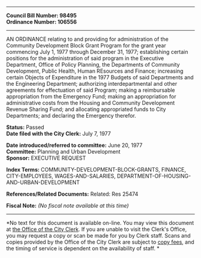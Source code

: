 * * * * *  
  
**Council Bill Number: [](#h0)[](#h2)98495**   
**Ordinance Number: 106556**  
  
* * * * *  
  
AN ORDINANCE relating to and providing for administration of the Community Development Block Grant Program for the grant year commencing July 1, 1977 through December 31, 1977; establishing certain positions for the administration of said program in the Executive Department, Office of Policy Planning, the Departments of Community Development, Public Health, Human REsources and Finance; increasing certain Objects of Expenditure in the 1977 Budgets of said Departments and the Engineering Department; authorizing interdepartmental and other agreements for effectuation of said Program; making a reimbursable appropriation from the Emergency Fund; making an appropriation for administrative costs from the Housing and Community Development Revenue Sharing Fund; and allocating appropriated funds to City Departments; and declaring the Emergency therefor.  
  
**Status:** Passed   
**Date filed with the City Clerk:** July 7, 1977   
  
**Date introduced/referred to committee:** June 20, 1977   
**Committee:** Planning and Urban Development   
**Sponsor:** EXECUTIVE REQUEST   
  
**Index Terms:** COMMUNITY-DEVELOPMENT-BLOCK-GRANTS, FINANCE, CITY-EMPLOYEES, WAGES-AND-SALARIES, DEPARTMENT-OF-HOUSING-AND-URBAN-DEVELOPMENT  
  
**References/Related Documents:** Related: Res 25474  
  
**Fiscal Note:** *(No fiscal note available at this time)*  
  
* * * * *  
  
*No text for this document is available on-line. You may view this document at [the Office of the City Clerk](http://www.seattle.gov/leg/clerk/contactUs.htm). If you are unable to visit the Clerk's Office, you may request a copy or scan be made for you by Clerk staff. Scans and copies provided by the Office of the City Clerk are subject to [copy fees](http://clerk.seattle.gov/~public/clerkfees.htm), and the timing of service is dependent on the availability of staff. *  
  
  

